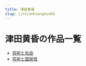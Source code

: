 ```yaml
---
title: 津田黄昏
slug: jintianhuanghun69
---
```


# 津田黄昏の作品一覧

- [芸術と社会](yunshutoshehuid3)
- [芸術と国民性](yunshutoguominxing9a)
